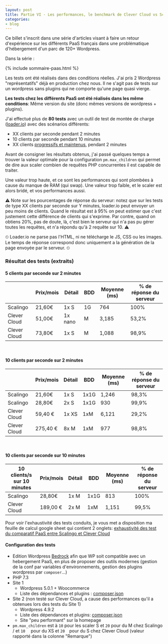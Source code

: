```yaml
---
layout: post
title: Partie VI - Les performances, le benchmark de Clever Cloud vs Scalingo
categories:
- blog
---
```


Ce billet s'inscrit dans une série d'articles visant à faire un retour d'expérience sur les différents PaaS français dans une problématique d'hébergement d'un parc de 120+ Wordpress.

Dans la série :

{% include sommaire-paas.html %}


Les tests ont été réalisés dans des conditions réelles. J'ai pris 2 Wordpress "représentatifs" déjà en production chez nous. Il ne s'agit pas de tests sur un wordpress sans plugins qui ne comporte qu'une page quasi vierge.

**Les tests chez les différents PaaS ont été réalisés dans les même conditions**: Même version du site (donc mêmes versions de wordpress + plugins).


J'ai effectué plus de **80 tests** avec un outil de test de montée de charge ([loader.io](https://loader.io/)) avec des scénarios différents:

- XX clients par seconde pendant 2 minutes
- 10 clients par seconde pendant 10 minutes
- XX clients [progressifs et maintenus](https://support.loader.io/article/16-test-types#maintain-load), pendant 2 minutes


Avant de consigner les résultats obtenus, j'ai passé quelques temps a trouver la valeur optimale pour la configuration `pm.max_children` qui permet de dire aux scaler combien de requêtes PHP concurrentes il est capable de traiter. 

Une valeur trop haute, et ce sont les performances qui sont plombées à cause du manque de RAM (qui swap). Une valeur trop faible, et le scaler est alors bridé, et vos performances aussi. 


⚠️ Note sur les pourcentages de réponse du serveur: notez que sur les tests de type XX clients par seconde sur Y minutes, loader.io peut envoyer un peu moins de clients. Quand le résultat est à 95% on peut estimer que c'est justement cette différence de clients qui s'exprime. Par contre, quand on obtiens 20%, pas de doute, là, c'est bien le serveur qui n'a pas pu gérer toutes les requêtes, et n'a répondu qu'à 2 requête sur 10. ⚠️

⏲ Loader.io ne parse pas l'HTML, ni ne télécharge le JS, CSS ou les images. Le temps de réponse correspond donc uniquement a la génération de la page envoyée par le serveur. ⏲



### Résultat des tests (extraits)

#### 5 clients par seconde sur 2 minutes

|              | Prix/mois | Détail  | BDD  | Moyenne (ms) | % de réponse du serveur |
| ------------ | --------- | ------- | ---- | ------------ | ----------------------- |
| Scalingo     | 21,60€    | 1x S    | 1G   | 764          | 100%                    |
| Clever Cloud | 51,00€    | 1x nano | M    | 3,185        | 53,2%                   |
| Clever Cloud | 73,80€    | 1x S    | M    | 1,088        | 98,9%                   |

<br />

#### 10 clients par seconde sur 2 minutes

|              | Prix/mois | Détail | BDD  | Moyenne (ms) | % de réponse du serveur |
| ------------ | --------- | ------ | ---- | ------------ | ----------------------- |
| Scalingo     | 21,60€    | 1x S   | 1x1G | 1,246        | 98,3%                   |
| Scalingo     | 28,80€    | 2x S   | 1x1G | 930          | 99,9%                   |
| Clever Cloud | 59,40 €   | 1x XS  | 1xM  | 6,121        | 29,2%                   |
| Clever Cloud | 275,40 €  | 8x M   | 1xM  | 977          | 98,8%                   |

<br />

#### 10 clients par seconde sur 10 minutes

| 10 clients/s sur 10 minutes | Prix/mois | Détail | BDD  | Moyenne (ms) | % de réponse du serveur |
| --------------------------- | --------- | ------ | ---- | ------------ | ----------------------- |
| Scalingo                    | 28,80€    | 1x M   | 1x1G | 813          | 100%                    |
| Clever Cloud                | 189,00 €  | 2x M   | 1xM  | 1,151        | 99,5%                   |



Pour voir l'exhaustivité des tests conduits, je vous met a disposition ma feuille de calcul google sheet qui contient 2 onglets: [exhaustivité des test du comparatif PaaS entre Scalingo et Clever Cloud](https://docs.google.com/spreadsheets/d/1hrny3Rf4RB7qqezy8jHQ_DbZXGzBK293sttXRlmxUMA/edit?usp=sharing)



#### Configuration des tests

- Edition Wordpress [Bedrock](https://roots.io/bedrock/) afin que WP soit compatible avec un hebergement PaaS, en plus de proposer des outils modernes (gestion de la conf par variables d'environnements, gestion des plugins wordpress par `composer`...)
- PHP 7.3
- Site 1
  - Wordpress 5.0.1 + Woocommerce
  - Liste des dépendances et plugins : [composer.json](https://gist.github.com/tristanbes/c5223abc49c4feb2bdde6e495762c31b) 
- Site 2 (non testé sur Clever Cloud, a cause des performances qu'il a obtenues lors des tests du Site 1)
  - Wordpress 4.9.2
  - Liste des dépendances et plugins: [composer.json](https://gist.github.com/tristanbes/bd2684b4b90fc1a182540ce89290fdc8)
  - Site "peu performant" sur la homepage
- `pm.max_children` est à `10` pour les scaler S et `20` pour du M chez Scalingo / et `10  ` pour du XS et `20  `pour du S chez Clever Cloud (valeur rapporté dans la colonne "Remarque")

